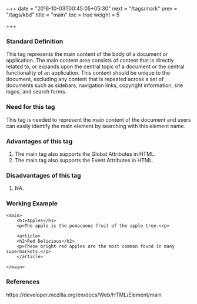 +++
date = "2016-10-03T00:45:05+05:30"
next = "/tags/mark"
prev = "/tags/kbd"
title = "main"
toc = true
weight = 5

+++

<h3>Standard Definition</h3>
This tag represents the main content of  the body of a document or application. The main content area consists of content that is directly related to, or expands upon the central topic of a document or the central functionality of an application. This content should be unique to the document, excluding any content that is repeated across a set of documents such as sidebars, navigation links, copyright information, site logos, and search forms.


<h3>Need for this tag</h3>
This tag is needed to represent the main content of the document and users can easily identify the main element by searching with this element name.

<h3>Advantages of this tag</h3>
<ol>
  <li>The main tag also supports the Global Attributes in HTML.</li>
  <li>The main tag also supports the Event Attributes in HTML.</li>
</ol>

<h3>Disadvantages of this tag</h3>
<ol>
  <li>NA.</li>
</ol>


<h3>Working Example</h3>

	<main>
     	<h1>Apples</h1>
     	<p>The apple is the pomaceous fruit of the apple tree.</p>

     	<article>
       	<h2>Red Delicious</h2>
       	<p>These bright red apples are the most common found in many supermarkets.</p>
    	</article>

   	</main>

<h3>References</h3>
https://developer.mozilla.org/en/docs/Web/HTML/Element/main
